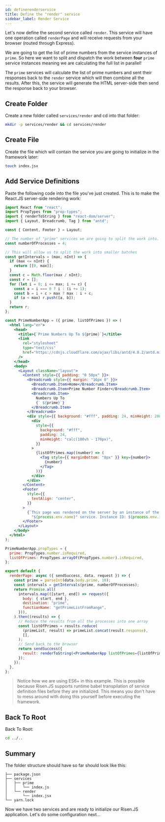 ```yaml
---
id: definerenderservice
title: Define the "render" service
sidebar_label: Render Service
---
```


Let's now define the second service called `render`. This service will have one operation called `renderPage` and will receive requests from your browser (routed through Express).

We are going to get the list of prime numbers from the service instances of `prime`. So here we want to split and dispatch the work between **four** `prime` service instances meaning we are calculating the full list in parallel!

The `prime` services will calculate the list of prime numbers and sent their responses back to the `render` service which will then combine all the results. After this, the service will generate the HTML server-side then send the response back to your browser.

## Create Folder

Create a new folder called `services/render` and cd into that folder:

```sh
mkdir -p services/render && cd services/render
```

## Create File

Create the file which will contain the service you are going to initialize in the framework later:

```sh
touch index.jsx
```

## Add Service Definitions

Paste the following code into the file you've just created. This is to make the React.JS server-side rendering work:

```jsx
import React from "react";
import PropTypes from "prop-types";
import { renderToString } from "react-dom/server";
import { Layout, Breadcrumb, Tag } from "antd";

const { Content, Footer } = Layout;

// The number of "prime" services we are going to split the work into.
const numberOfProcesses = 4;

// This will allow us to split the work into smaller batches
const getIntervals = (max, nInt) => {
  if (max <= nInt) {
    return [[0, max]];
  }
  const c = Math.floor(max / nInt);
  const r = [];
  for (let i = 0; i <= max; i += c) {
    const a = i === 0 ? i : (i += 1);
    const b = i + c > max ? max : i + c;
    if (a < max) r.push([a, b]);
  }
  return r;
};

const PrimeNumberApp = ({ prime, listOfPrimes }) => (
  <html lang="en">
    <head>
      <title>{`Prime Numbers Up To ${prime}`}</title>
      <link
        rel="stylesheet"
        type="text/css"
        href="https://cdnjs.cloudflare.com/ajax/libs/antd/4.8.2/antd.min.css"
      />
    </head>
    <body>
      <Layout className="layout">
        <Content style={{ padding: "0 50px" }}>
          <Breadcrumb style={{ margin: "16px 0" }}>
            <Breadcrumb.Item>Home</Breadcrumb.Item>
            <Breadcrumb.Item>Prime Number Finder</Breadcrumb.Item>
            <Breadcrumb.Item>
              Numbers Up To
              {` ${prime}`}
            </Breadcrumb.Item>
          </Breadcrumb>
          <div style={{ background: "#fff", padding: 24, minHeight: 280 }}>
            <div
              style={{
                background: "#fff",
                padding: 24,
                minHeight: "calc(100vh - 170px)",
              }}
            >
              {listOfPrimes.map((number) => (
                <Tag style={{ marginBottom: "8px" }} key={number}>
                  {number}
                </Tag>
              ))}
            </div>
          </div>
        </Content>
        <Footer
          style={{
            textAlign: "center",
          }}
        >
          {`This page was rendered on the server by an instance of the
            "${process.env.name}" service. Instance ID: ${process.env.instanceId}`}
        </Footer>
      </Layout>
    </body>
  </html>
);

PrimeNumberApp.propTypes = {
  prime: PropTypes.number.isRequired,
  listOfPrimes: PropTypes.arrayOf(PropTypes.number).isRequired,
};

export default {
  renderPage: async ({ sendSuccess, data, request }) => {
    const prime = parseInt(data.body.prime, 10);
    const intervals = getIntervals(prime, numberOfProcesses);
    return Promise.all(
      intervals.map(([start, end]) => request({
        body: { start, end },
        destination: "prime",
        functionName: "getPrimeListFromRange",
      })),
    ).then((results) => {
      // Reduce the results from all the processes into one array
      const listOfPrimes = results.reduce(
        (primeList, result) => primeList.concat(result.response),
        [],
      );
      // Send back to the browser
      return sendSuccess({
        result: renderToString(<PrimeNumberApp listOfPrimes={listOfPrimes} prime={prime} />),
      });
    });
  },
};
```

> Notice how we are using ES6+ in this example. This is possible because Risen.JS supports runtime babel transpilation of service definition files before they are initialized. This means you don't have to mess around with doing this yourself before executing the framework.

## Back To Root

Back To Root:

```sh
cd ../..
```

## Summary

The folder structure should have so far should look like this:

```
├── package.json
├── services
│   ├── prime
│   │   └── index.js
│   └── render
│       └── index.jsx
└── yarn.lock
```

Now we have two services and are ready to initialize our Risen.JS application. Let's do some configuration next...
